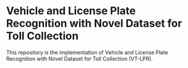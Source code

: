 # Vehicle and License Plate Recognition with Novel Dataset for Toll Collection
This repository is the implementation of Vehicle and License Plate Recognition with Novel Dataset for Toll Collection (VT-LPR).
